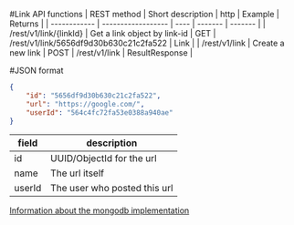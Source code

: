 #Link API functions
|  REST method |  Short description | http | Example | Returns |
| ------------ | ------------------ | ---- | ------- | ------- |
| /rest/v1/link/{linkId} | Get a link object by link-id | GET | /rest/v1/link/5656df9d30b630c21c2fa522 | Link |
| /rest/v1/link | Create a new link | POST | /rest/v1/link | ResultResponse<Link> |

#JSON format
```json
{
    "id": "5656df9d30b630c21c2fa522",
    "url": "https://google.com/",
    "userId": "564c4fc72fa53e0388a940ae"
}
```

| field                 | description                                  |
| --------------------- | -------------------------------------------- |
| id                    | UUID/ObjectId for the url                    |
| name                  | The url itself                               |
| userId                | The user who posted this url                 |

[Information about the mongodb implementation](../db/mongodb_spec.md#link)
